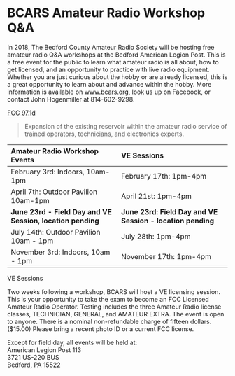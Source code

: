 # BCARS Amateur Radio Workshop Q&A

In 2018, The Bedford County Amateur Radio Society will be hosting free amateur radio Q&A workshops at the Bedford American Legion Post. This is a free event for the public to learn what amateur radio is all about, how to get licensed, and an opportunity to practice with live radio equipment. Whether you are just curious about the hobby or are already licensed, this is a great opportunity to learn about and advance within the hobby. More information is available on www.bcars.org, look us up on Facebook, or contact John Hogenmiller at 814-602-9298.

[FCC 97.1d](https://www.ecfr.gov/cgi-bin/text-idx?c=ecfr&SID=336ab7469b61ecbfa15086dbf1bf2c59&rgn=div5&view=text&node=47:5.0.1.1.6&idno=47#se47.5.97_11)

> Expansion of the existing reservoir within the amateur radio service of trained operators, technicians, and electronics experts.

| Amateur Radio Workshop Events | **VE Sessions** |
| :--- | :--- |
| February 3rd: Indoors, 10am-1pm | February 17th: 1pm-4pm |
| April 7th: Outdoor Pavilion 10am-1pm | April 21st: 1pm-4pm |
| **June 23rd - Field Day and VE Session, location pending** | **June 23rd: Field Day and VE Session - location pending** |
| July 14th: Outdoor Pavilion 10am - 1pm | July 28th: 1pm-4pm |
| November 3rd: Indoors, 10am - 1pm | November 17th: 1pm-4pm |

VE Sessions

Two weeks following a workshop, BCARS will host a VE licensing session. This is your opportunity to take the exam to become an FCC Licensed Amateur Radio Operator. Testing includes the three Amateur Radio license classes, TECHNICIAN, GENERAL, and AMATEUR EXTRA. The event is open to anyone. There is a nominal non-refundable charge of fifteen dollars. \($15.00\) Please bring a recent photo ID or a current FCC license.

Except for field day, all events will be held at:  
American Legion Post 113  
3721 US-220 BUS  
Bedford, PA 15522  


